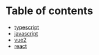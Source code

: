 # Table of contents

* [typescript](README.md)
* [javascript](<README (1).md>)
* [vue2](vue2.md)
* [react](react.md)

